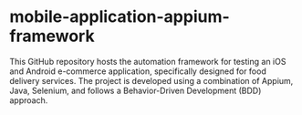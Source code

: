 # mobile-application-appium-framework
This GitHub repository hosts the automation framework for testing an iOS and Android e-commerce application, specifically designed for food delivery services. The project is developed using a combination of Appium, Java, Selenium, and follows a Behavior-Driven Development (BDD) approach.
